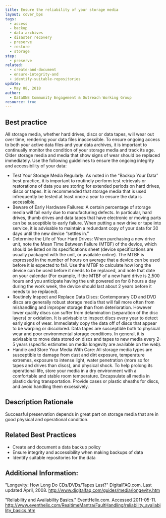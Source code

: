 ```yaml
---
title: Ensure the reliability of your storage media
layout: cover_bps
tags:
  - access
  - backup
  - data archives
  - disaster recovery
  - preserve
  - restore
  - storage
step:
  - preserve
related:
  - create-and-document
  - ensure-integrity-and
  - identify-suitable-repositories
update:
  - May 08, 2018
author:
  - DataONE Community Engagement & Outreach Working Group
resource: true
---
```


## Best practice

All storage media, whether hard drives, discs or data tapes, will wear out over time, rendering your data files inaccessible. To ensure ongoing access to both your active data files and your data archives, it is important to continually monitor the condition of your storage media and track its age. Older storage media and media that show signs of wear should be replaced immediately. Use the following guidelines to ensure the ongoing integrity and accessibility of your data:

- Test Your Storage Media Regularly: As noted in the “Backup Your Data” best practice, it is important to routinely perform test retrievals or restorations of data you are storing for extended periods on hard drives, discs or tapes. It is recommended that storage media that is used infrequently be tested at least once a year to ensure the data is accessible.
- Beware of Early Hardware Failures: A certain percentage of storage media will fail early due to manufacturing defects. In particular, hard drives, thumb drives and data tapes that have electronic or moving parts can be susceptible to early failure. When putting a new drive or tape into service, it is advisable to maintain a redundant copy of your data for 30 days until the new device “settles in.”
- Determine the Life of Your Hard Drives: When purchasing a new drive unit, note the Mean Time Between Failure (MTBF) of the device, which should be listed on its specifications sheet (device specifications are usually packaged with the unit, or available online). The MTBF is expressed in the number of hours on average that a device can be used before it is expected to fail. Use the MTBF to calculate how long the device can be used before it needs to be replaced, and note that date on your calendar (For example, if the MTBF of a new hard drive is 2,500 hours and you anticipate having the unit powered on for 8 hours a day during the work week, the device should last about 2 years before it needs to be replaced).
- Routinely Inspect and Replace Data Discs: Contemporary CD and DVD discs are generally robust storage media that will fail more often from mishandling and improper storage than from deterioration. However lower quality discs can suffer from delamination (separation of the disc layers) or oxidation. It is advisable to inspect discs every year to detect early signs of wear. Immediately copy the data off of discs that appear to be warping or discolored. Data tapes are susceptible both to physical wear and poor environmental storage conditions. In general, it is advisable to move data stored on discs and tapes to new media every 2-5 years (specific estimates on media longevity are available on the web).
- Handle and Store Your Media With Care: All storage media types are susceptible to damage from dust and dirt exposure, temperature extremes, exposure to intense light, water penetration (more so for tapes and drives than discs), and physical shock. To help prolong its operational life, store your media in a dry environment with a comfortable and stable room temperature. Encapsulate all media in plastic during transportation. Provide cases or plastic sheaths for discs, and avoid handling them excessively.

## Description Rationale

Successful preservation depends in great part on storage media that are in good physical and operational condition.

## Related Best Practices

- Create and document a data backup policy
- Ensure integrity and accessibility when making backups of data
- Identify suitable repositories for the data

## Additional Information:

"Longevity: How Long Do CDs/DVDs/Tapes Last?" DigitalFAQ.com. Last updated April, 2008.
http://www.digitalfaq.com/guides/media/longevity.htm

"Reliability and Availability Basics." EventHelix.com. Accessed 2011-05-11.
http://www.eventhelix.com/RealtimeMantra/FaultHandling/reliability_availability_basics.htm
